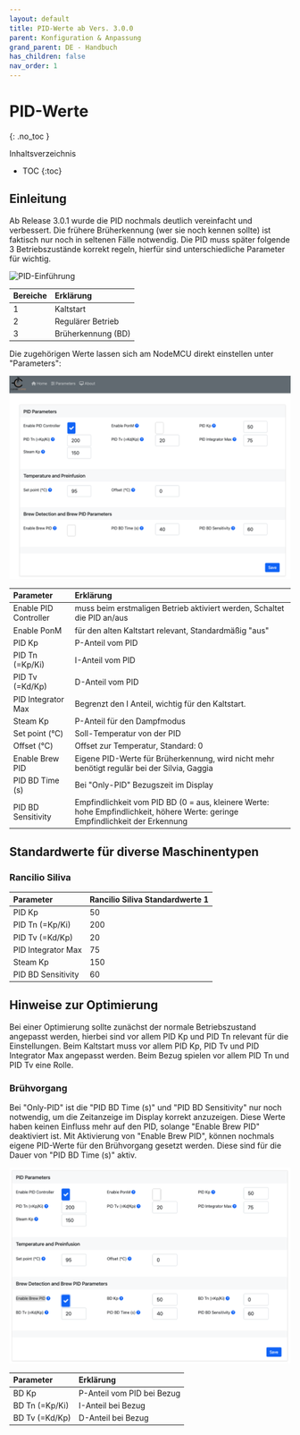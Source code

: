 ```yaml
---
layout: default
title: PID-Werte ab Vers. 3.0.0
parent: Konfiguration & Anpassung
grand_parent: DE - Handbuch
has_children: false
nav_order: 1
---
```


# PID-Werte
{: .no_toc }

Inhaltsverzeichnis

* TOC
{:toc}

## Einleitung

Ab Release 3.0.1 wurde die PID nochmals deutlich vereinfacht und verbessert. Die frühere Brüherkennung (wer sie noch kennen sollte) ist faktisch nur noch in seltenen Fälle notwendig.
Die PID muss später folgende 3 Betriebszustände korrekt regeln, hierfür sind unterschiedliche Parameter für wichtig.

![PID-Einführung](../../img/Bildschirmfoto-2020-11-04-um-20.51.31-1536x733.png) 

Bereiche | Erklärung
:--|:--
1 | Kaltstart
2 | Regulärer Betrieb
3 | Brüherkennung (BD)

Die zugehörigen Werte lassen sich am NodeMCU direkt einstellen unter "Parameters":

![PID-Parametersmenu](../../img/PIDparametersmenu.png) 

Parameter | Erklärung
:--|:--
Enable PID Controller | muss beim erstmaligen Betrieb aktiviert werden, Schaltet die PID an/aus
Enable PonM | für den alten Kaltstart relevant, Standardmäßig "aus"
PID Kp | P-Anteil vom PID
PID Tn (=Kp/Ki)| I-Anteil vom PID
PID Tv (=Kd/Kp) | D-Anteil vom PID
PID Integrator Max | Begrenzt den I Anteil, wichtig für den Kaltstart.
Steam Kp | P-Anteil für den Dampfmodus
Set point (°C) | Soll-Temperatur von der PID
Offset (°C) | Offset zur Temperatur, Standard: 0
Enable Brew PID | Eigene PID-Werte für Brüherkennung, wird nicht mehr benötigt regulär bei der Silvia, Gaggia
PID BD Time (s)| Bei "Only-PID" Bezugszeit im Display
PID BD Sensitivity | Empfindlichkeit vom PID BD (0 = aus, kleinere Werte: hohe Empfindlichkeit, höhere Werte: geringe Empfindlichkeit der Erkennung

## Standardwerte für diverse Maschinentypen

### Rancilio Siliva
Parameter | Rancilio Siliva Standardwerte 1
:--|:--
PID Kp | 50
PID Tn (=Kp/Ki)| 200
PID Tv (=Kd/Kp) | 20
PID Integrator Max | 75
Steam Kp | 150
PID BD Sensitivity | 60

## Hinweise zur Optimierung
Bei einer Optimierung sollte zunächst der normale Betriebszustand angepasst werden,
hierbei sind vor allem PID Kp und PID Tn relevant für die Einstellungen.
Beim Kaltstart muss vor allem PID Kp, PID Tv und PID Integrator Max angepasst werden. 
Beim Bezug spielen vor allem PID Tn und PID Tv eine Rolle.

### Brühvorgang
Bei "Only-PID" ist die "PID BD Time (s)" und "PID BD Sensitivity" nur noch notwendig, um die Zeitanzeige im Display korrekt anzuzeigen. Diese Werte haben keinen Einfluss mehr auf den PID, solange "Enable Brew PID" deaktiviert ist. Mit Aktivierung von "Enable Brew PID", können nochmals eigene PID-Werte für den Brühvorgang gesetzt werden. Diese sind für die Dauer von "PID BD Time (s)" aktiv.

![PID-Parametersmenu BD](../../img/PIDparametersBDmenu.png) 

Parameter | Erklärung
:--|:--
BD Kp | P-Anteil vom PID bei Bezug
BD Tn (=Kp/Ki)| I-Anteil bei Bezug
BD Tv (=Kd/Kp) | D-Anteil bei Bezug
